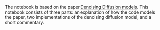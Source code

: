 The notebook is based on the paper [Denoising Diffusion models](https://arxiv.org/abs/2006.11239). This notebook consists of three parts: an explanation of how the code models the paper, two implementations of the denoising diffusion model, and a short commentary.
